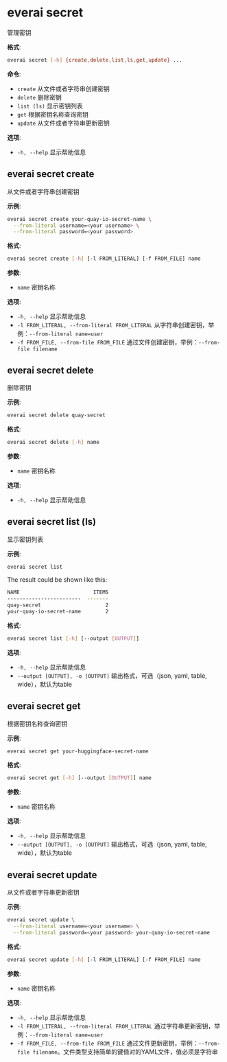 # everai secret
管理密钥  

**格式**:  
```bash
everai secret [-h] {create,delete,list,ls,get,update} ...
```

**命令**:  
* `create`              从文件或者字符串创建密钥 
* `delete`              删除密钥 
* `list (ls)`           显示密钥列表 
* `get`                 根据密钥名称查询密钥 
* `update`              从文件或者字符串更新密钥 

**选项**:  
* `-h, --help`            显示帮助信息  

## everai secret create              
从文件或者字符串创建密钥

**示例**:  
```bash  
everai secret create your-quay-io-secret-name \
  --from-literal username=<your username> \
  --from-literal password=<your password>
```

**格式**:
```bash  
everai secret create [-h] [-l FROM_LITERAL] [-f FROM_FILE] name  
```

**参数**:  
  * `name`                  密钥名称

**选项**:  
* `-h, --help`            显示帮助信息  
* `-l FROM_LITERAL, --from-literal FROM_LITERAL`
                        从字符串创建密钥，举例：`--from-literal name=user` 
* `-f FROM_FILE, --from-file FROM_FILE`
                        通过文件创建密钥，举例：`--from-file filename`  

## everai secret delete              
删除密钥

**示例**:  
```bash
everai secret delete quay-secret
```

**格式**:   
```bash
everai secret delete [-h] name
```
**参数**:  
  * `name`        密钥名称

**选项**:  
* `-h, --help`  显示帮助信息  

## everai secret list (ls)           
显示密钥列表  

**示例**:
```bash  
everai secret list
```
The result could be shown like this:  
```bash 
NAME                        ITEMS
------------------------  -------
quay-secret                     2
your-quay-io-secret-name        2
```
 
**格式**:
```bash  
everai secret list [-h] [--output [OUTPUT]]  
```

**选项**:  
* `-h, --help`            显示帮助信息
* `--output [OUTPUT], -o [OUTPUT]`
                        输出格式，可选（json, yaml, table, wide），默认为table

## everai secret get                 
根据密钥名称查询密钥

**示例**:
```bash  
everai secret get your-huggingface-secret-name
```
**格式**:
```bash  
everai secret get [-h] [--output [OUTPUT]] name
```

**参数**:  
  * `name`                  密钥名称  

**选项**:  
* `-h, --help`            显示帮助信息  
* `--output [OUTPUT], -o [OUTPUT]`
                        输出格式，可选（json, yaml, table, wide），默认为table  

## everai secret update              
从文件或者字符串更新密钥  

**示例**:  
```bash
everai secret update \
  --from-literal username=<your username> \
  --from-literal password=<your password> your-quay-io-secret-name
```

**格式**:  
```bash
everai secret update [-h] [-l FROM_LITERAL] [-f FROM_FILE] name
```
**参数**:  
  * `name`                  密钥名称  

**选项**:  
* `-h, --help`            显示帮助信息  
* `-l FROM_LITERAL, --from-literal FROM_LITERAL`
                        通过字符串更新密钥，举例：`--from-literal name=user`  
* `-f FROM_FILE, --from-file FROM_FILE`
                        通过文件更新密钥，举例：`--from-file filename`。文件类型支持简单的键值对的YAML文件，值必须是字符串  

